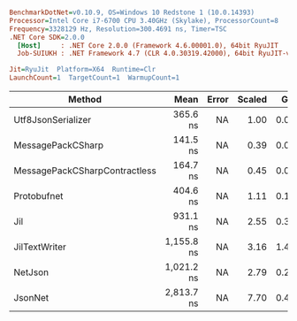 ``` ini

BenchmarkDotNet=v0.10.9, OS=Windows 10 Redstone 1 (10.0.14393)
Processor=Intel Core i7-6700 CPU 3.40GHz (Skylake), ProcessorCount=8
Frequency=3328129 Hz, Resolution=300.4691 ns, Timer=TSC
.NET Core SDK=2.0.0
  [Host]     : .NET Core 2.0.0 (Framework 4.6.00001.0), 64bit RyuJIT
  Job-SUIUKH : .NET Framework 4.7 (CLR 4.0.30319.42000), 64bit RyuJIT-v4.7.2053.0

Jit=RyuJit  Platform=X64  Runtime=Clr  
LaunchCount=1  TargetCount=1  WarmupCount=1  

```
 |                        Method |       Mean | Error | Scaled |  Gen 0 | Allocated |
 |------------------------------ |-----------:|------:|-------:|-------:|----------:|
 |            Utf8JsonSerializer |   365.6 ns |    NA |   1.00 | 0.0415 |     176 B |
 |             MessagePackCSharp |   141.5 ns |    NA |   0.39 | 0.0150 |      64 B |
 | MessagePackCSharpContractless |   164.7 ns |    NA |   0.45 | 0.0303 |     128 B |
 |                   Protobufnet |   404.6 ns |    NA |   1.11 | 0.1273 |     536 B |
 |                           Jil |   931.1 ns |    NA |   2.55 | 0.3481 |    1464 B |
 |                 JilTextWriter | 1,155.8 ns |    NA |   3.16 | 1.4019 |    5890 B |
 |                       NetJson | 1,021.2 ns |    NA |   2.79 | 0.2270 |     960 B |
 |                       JsonNet | 2,813.7 ns |    NA |   7.70 | 0.4768 |    2016 B |
